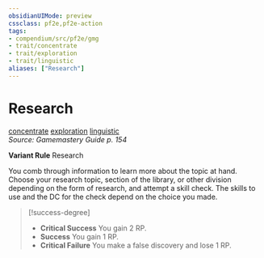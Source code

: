 ```yaml
---
obsidianUIMode: preview
cssclass: pf2e,pf2e-action
tags:
- compendium/src/pf2e/gmg
- trait/concentrate
- trait/exploration
- trait/linguistic
aliases: ["Research"]
---
```

# Research
[concentrate](rules/traits/concentrate.md "Concentrate Action & Ability Trait")  [exploration](rules/traits/exploration.md "Exploration Action & Ability Trait")  [linguistic](rules/traits/linguistic.md "Linguistic Effect Trait")  
*Source: Gamemastery Guide p. 154*  

**Variant Rule** Research

You comb through information to learn more about the topic at hand. Choose your research topic, section of the library, or other division depending on the form of research, and attempt a skill check. The skills to use and the DC for the check depend on the choice you made.

> [!success-degree] 
> - **Critical Success** You gain 2 RP.
> - **Success** You gain 1 RP.
> - **Critical Failure** You make a false discovery and lose 1 RP.